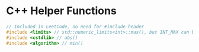 # C++ Helper Functions

```cpp
// Included in LeetCode, no need for #include header
#include <limits> // std::numeric_limits<int>::max(), but INT_MAX can be used instead
#include <cstdlib> // abs()
#include <algorithm> // min()
```
